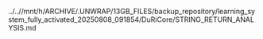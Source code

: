 ../..//mnt/h/ARCHIVE/.UNWRAP/13GB_FILES/backup_repository/learning_system_fully_activated_20250808_091854/DuRiCore/STRING_RETURN_ANALYSIS.md